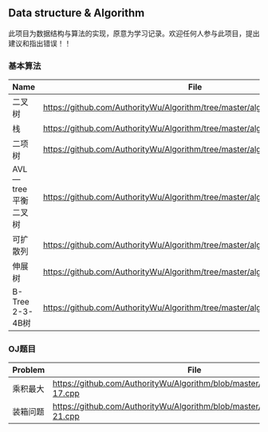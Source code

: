 ## Data structure & Algorithm
此项目为数据结构与算法的实现，原意为学习记录。欢迎任何人参与此项目，提出建议和指出错误！！
### 基本算法

| Name | File |
|------|------|
|二叉树|https://github.com/AuthorityWu/Algorithm/tree/master/algorithm/binary_tree|
|栈|https://github.com/AuthorityWu/Algorithm/tree/master/algorithm/stack|
|二项树|https://github.com/AuthorityWu/Algorithm/tree/master/algorithm/binomial_queue|
|AVL—tree平衡二叉树|https://github.com/AuthorityWu/Algorithm/tree/master/algorithm/AVL_tree|
|可扩散列|https://github.com/AuthorityWu/Algorithm/tree/master/algorithm/hashing|
|伸展树|https://github.com/AuthorityWu/Algorithm/tree/master/algorithm/splay_tree|
|B-Tree 2-3-4B树|https://github.com/AuthorityWu/Algorithm/tree/master/algorithm/B_tree|

### OJ题目

| Problem | File |
|---------|------|
|乘积最大|https://github.com/AuthorityWu/Algorithm/blob/master/OJ_Problem/ALGO-17.cpp|
|装箱问题|https://github.com/AuthorityWu/Algorithm/blob/master/OJ_Problem/ALGO-21.cpp|
